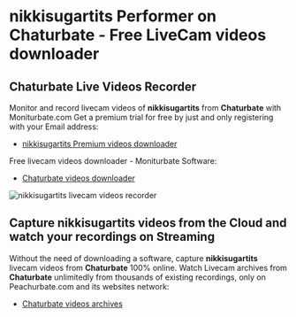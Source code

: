 # nikkisugartits Performer on Chaturbate - Free LiveCam videos downloader

## Chaturbate Live Videos Recorder

Monitor and record livecam videos of **nikkisugartits** from **Chaturbate** with Moniturbate.com
Get a premium trial for free by just and only registering with your Email address:
* [nikkisugartits Premium videos downloader](https://moniturbate.com/request-demo-licence-key.html)

Free livecam videos downloader - Moniturbate Software:
* [Chaturbate videos downloader](https://moniturbate.com/moniturbate-download-software.html)

![nikkisugartits livecam videos recorder](https://peachurnet.com/templates/moniturbate-software.png)


## Capture nikkisugartits videos from the Cloud and watch your recordings on Streaming

Without the need of downloading a software, capture **nikkisugartits** livecam videos from **Chaturbate** 100% online.
Watch Livecam archives from **Chaturbate** unlimitedly from thousands of existing recordings, only on Peachurbate.com and its websites network:
* [Chaturbate videos archives](https://peachurnet.com/)